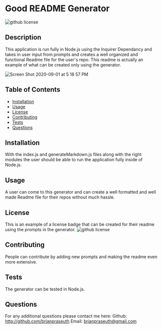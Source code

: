 # Good README Generator
  ![github license](https://img.shields.io/badge/license-MIT-blue)

  ## Description
  This application is run fully in Node.js using the Inquirer Dependancy and takes in user input from prompts and creates a well organized and functional Readme file for the user's repo. This readme is actually an example of what can be created only using the generator.
  
  ![Screen Shot 2020-09-01 at 5 18 57 PM](https://user-images.githubusercontent.com/66890142/91919293-4a9a1a80-ec7a-11ea-9767-86e360cb80f1.png)

  ## Table of Contents

  * [Installation](#installation)
  * [Usage](#usage)
  * [License](#license)
  * [Contributing](#contributing)
  * [Tests](#tests)
  * [Questions](#questions)

  ## Installation
  With the index.js and generateMarkdown.js files along with the right modules the user should be able to run the application fully inside of Node.js.

  ## Usage
  A user can come to this generator and can create a well formatted and well made Readme file for their repos without much hassle.

  ## License
  This is an example of a license badge that can be created for their readme using the prompts in the generator.
  ![github license](https://img.shields.io/badge/license-MIT-blue)

  ## Contributing
  People can contribute by adding new prompts and making the readme even more extensive. 

  ## Tests
  The generator can be tested in Node.js.
  
  ## Questions
  For any additional questions please contact me here:
  Github: http://github.com/brianpraseuth
  Email: brianpraseuth@gmail.com

